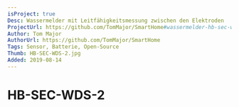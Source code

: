 ```yaml
---
isProject: true
Desc: Wassermelder mit Leitfähigkeitsmessung zwischen den Elektroden
ProjectUrl: https://github.com/TomMajor/SmartHome#wassermelder-hb-sec-wds-2
Author: Tom Major
AuthorUrl: https://github.com/TomMajor/SmartHome
Tags: Sensor, Batterie, Open-Source
Thumb: HB-SEC-WDS-2.jpg
Added: 2019-08-14
---
```


# HB-SEC-WDS-2
